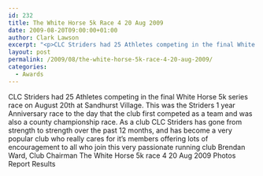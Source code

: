```yaml
---
id: 232
title: The White Horse 5k Race 4 20 Aug 2009
date: 2009-08-20T09:00:00+01:00
author: Clark Lawson
excerpt: "<p>CLC Striders had 25 Athletes competing in the final White Horse 5k series race on August 20th at Sandhurst Village. This was the Striders 1 year Anniversary race to the day that the club first competed as a team and was also a county championship race. As a club CLC Striders has gone from strength to strength over the past 12 months, and has become a very popular club who really cares for it's members offering lots of encouragement to all who join this very passionate running club Brendan Ward, Club Chairman The White Horse 5k race 4 20 Aug 2009 Photos Report Results</p>"
layout: post
permalink: /2009/08/the-white-horse-5k-race-4-20-aug-2009/
categories:
  - Awards
---
```

CLC Striders had 25 Athletes competing in the final White Horse 5k series race on August 20th at Sandhurst Village. This was the Striders 1 year Anniversary race to the day that the club first competed as a team and was also a county championship race. As a club CLC Striders has gone from strength to strength over the past 12 months, and has become a very popular club who really cares for it&#8217;s members offering lots of encouragement to all who join this very passionate running club Brendan Ward, Club Chairman The White Horse 5k race 4 20 Aug 2009 Photos Report Results